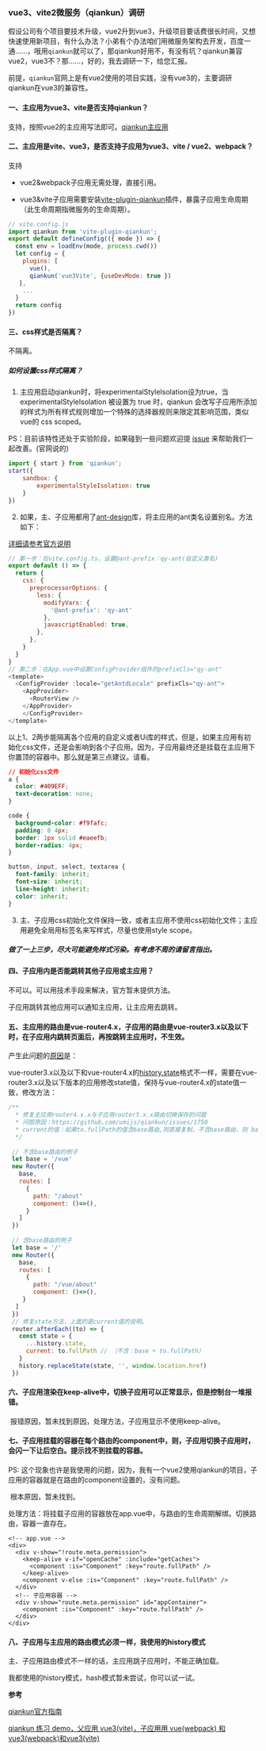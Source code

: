 ### vue3、vite2微服务（qiankun）调研

假设公司有个项目要技术升级，vue2升到vue3，升级项目要话费很长时间，又想快速使用新项目，有什么办法？小弟有个办法咱们用微服务架构去开发，百度一通......，哦用`qiankun`就可以了，那qiankun好用不，有没有坑？qiankun兼容vue2，vue3不？那......，好的，我去调研一下，给您汇报。

前提，`qiankun`官网上是有vue2使用的项目实践，没有vue3的，主要调研qiankun在vue3的兼容性。

#### 一、主应用为vue3、vite是否支持qiankun？

支持，按照vue2的主应用写法即可。[qiankun主应用](https://qiankun.umijs.org/zh/guide/tutorial#%E4%B8%BB%E5%BA%94%E7%94%A8)

#### 二、主应用是vite、vue3，是否支持子应用为vue3、vite / vue2、webpack？

支持

- vue2&webpack子应用无需处理，直接引用。

- vue3&vite子应用需要安装[vite-plugin-qiankun](https://github.com/tengmaoqing/vite-plugin-qiankun)插件，暴露子应用生命周期（此生命周期指微服务的生命周期）。

```js
// vite.config.js
import qiankun from 'vite-plugin-qiankun';
export default defineConfig(({ mode }) => {
  const env = loadEnv(mode, process.cwd())
  let config = {
    plugins: [
      vue(),
      qiankun('vue3Vite', {useDevMode: true })
   ],
    ...
  }
  return config
})
```

#### 三、css样式是否隔离？

不隔离。

##### 如何设置css样式隔离？

1. 主应用启动qiankun时，将experimentalStyleIsolation设为true，当 experimentalStyleIsolation 被设置为 true 时，qiankun 会改写子应用所添加的样式为所有样式规则增加一个特殊的选择器规则来限定其影响范围，类似vue的 css scoped。

PS：目前该特性还处于实验阶段，如果碰到一些问题欢迎提 [issue](https://github.com/umijs/qiankun/issues/new?assignees=&labels=&template=bug_report_cn.md&title=[Bug]请遵循下文模板提交问题，否则您的问题会被关闭) 来帮助我们一起改善。(官网说的)

```js
import { start } from 'qiankun';
start({
	sandbox: {
		experimentalStyleIsolation: true
	}
})
```

2. 如果，主、子应用都用了[ant-design](https://ant.design/index-cn)库，将主应用的ant类名设置别名。方法如下：

[详细请参考官方说明](https://ant.design/docs/react/customize-theme)

```js
// 第一步：在vite.config.ts，设置@ant-prefix：qy-ant(自定义类名)
export default () => {
  return {
 	css: {
      preprocessorOptions: {
        less: {
          modifyVars: {
		    '@ant-prefix': 'qy-ant'
		  },
          javascriptEnabled: true,
        },
      },
    }
  }
}
// 第二步：在App.vue中设置ConfigProvider组件的prefixCls="qy-ant"
<template>
  <ConfigProvider :locale="getAntdLocale" prefixCls="qy-ant">
    <AppProvider>
      <RouterView />
    </AppProvider>
	</ConfigProvider>
</template>
```

以上1、2两步能隔离各个应用的自定义或者Ui库的样式，但是，如果主应用有初始化css文件，还是会影响到各个子应用。因为，子应用最终还是挂载在主应用下你置顶的容器中。那么就是第三点建议。请看。

```css
// 初始化css文件
a {
  color: #409EFF;
  text-decoration: none;
}

code {
  background-color: #f9fafc;
  padding: 0 4px;
  border: 1px solid #eaeefb;
  border-radius: 4px;
}

button, input, select, textarea {
  font-family: inherit;
  font-size: inherit;
  line-height: inherit;
  color: inherit;
}
```



3. 主、子应用css初始化文件保持一致，或者主应用不使用css初始化文件；主应用避免全局用标签名来写样式，尽量也使用style scope。

##### 做了一上三步，尽大可能避免样式污染。有考虑不周的请留言指出。

####  四、子应用内是否能跳转其他子应用或主应用？

不可以。可以用技术手段来解决，官方暂未提供方法。

子应用跳转其他应用可以通知主应用，让主应用去跳转。

#### 五、主应用的路由是vue-router4.x，子应用的路由是vue-router3.x以及以下时，在子应用内跳转页面后，再按跳转主应用时，不生效。

产生此问题的[原因](https://github.com/umijs/qiankun/issues/1750)是：

  vue-router3.x以及以下和vue-router4.x的[history.state](https://developer.mozilla.org/zh-CN/docs/Web/API/History/state)格式不一样，需要在vue-router3.x以及以下版本的应用修改state值，保持与vue-router4.x的state值一致，修改方法：

```js
/**
  * 修复主应用router4.x.x与子应用router3.x.x路由切换保存的问题
  * 问题原因：https://github.com/umijs/qiankun/issues/1750
  * current的值：如果to.fullPath的值含base路由,则直接复制，不含base路由，则 base + to.fullPath
  */
 
 // 不含base路由的例子
 let base = '/vue'
 new Router({
   base,
   routes: [
     {
       path: "/about"
       component: ()=>(),
     }
   ]
 })
 
 // 含base路由的例子
 let base = '/'
 new Router({
   base,
   routes: [
     {
       path: "/vue/about"
       component: ()=>(),
    }
  ]
 })
 // 修复state方法，上面的是current值的说明。
 router.afterEach((to) => {
   const state = {
     ...history.state,
     current: to.fullPath // （不含：base + to.fullPath）
   }
   history.replaceState(state, '', window.location.href)
 })
```

#### 六、子应用渲染在keep-alive中，切换子应用可以正常显示，但是控制台一堆报错。

​    报错原因，暂未找到原因，处理方法，子应用显示不使用keep-alive。

#### 七、子应用挂载的容器在每个路由的component中，则，子应用切换子应用时，会闪一下让后空白。提示找不到挂载的容器。

PS: 这个现象也许是我使用的问题，因为，我有一个vue2使用qiankun的项目，子应用的容器就是在路由的component设置的，没有问题。

​    根本原因，暂未找到。

​    处理方法：将挂载子应用的容器放在app.vue中，与路由的生命周期解绑。切换路由，容器一直存在。

```vue
<!-- app.vue -->
<div>
  <div v-show="!route.meta.permission">
    <keep-alive v-if="openCache" :include="getCaches">
      <component :is="Component" :key="route.fullPath" />
    </keep-alive>
    <component v-else :is="Component" :key="route.fullPath" />
  </div>
  <!-- 子应用容器 -->
  <div v-show="route.meta.permission" id="appContainer">
    <component :is="Component" :key="route.fullPath" />
  </div>
</div>
```

#### 八、子应用与主应用的路由模式必须一样，我使用的history模式

主、子应用路由模式不一样的话，主应用跳子应用时，不能正确加载。

我都使用的history模式，hash模式暂未尝试，你可以试一试。



**参考**

[qiankun官方指南](https://qiankun.umijs.org/zh/guide)

[qiankun 练习 demo，父应用 vue3(vite)，子应用用 vue(webpack) 和 vue3(webpack)和vue3(vite)](https://github.com/kakajun/qiankun-vite-test)

